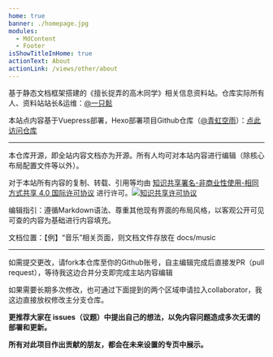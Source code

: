 ```yaml
---
home: true
banner: ./homepage.jpg
modules:
  - MdContent
  - Footer
isShowTitleInHome: true
actionText: About
actionLink: /views/other/about
---
```


基于静态文档框架搭建的《擅长捉弄的高木同学》相关信息资料站。仓库实际所有人、资料站站长&运维：[@一只鬆](https://www.takagi.icu/)

本站点内容基于Vuepress部署，Hexo部署项目Github仓库（[@青虹空雨](https://github.com/MuFeng086)）：[点此访问仓库](https://github.com/yzsong06/TakagiWikiCN)

------

本仓库开源，即全站内容文档亦为开源。所有人均可对本站内容进行编辑（除核心布局配置文件等以外）。

对于本站所有内容的复制、转载、引用等均由 [知识共享署名-非商业性使用-相同方式共享 4.0 国际许可协议](http://creativecommons.org/licenses/by-nc-sa/4.0/) 进行许可。[![知识共享许可协议](https://camo.githubusercontent.com/f05d4039b67688cfdf339d2a445ad686a60551f9891734c418f7096184de5fac/68747470733a2f2f692e6372656174697665636f6d6d6f6e732e6f72672f6c2f62792d6e632d73612f342e302f38387833312e706e67)](http://creativecommons.org/licenses/by-nc-sa/4.0/)

编辑指引：遵循Markdown语法、尊重其他现有界面的布局风格，以客观公开可见可查的内容为基础进行内容填充。

文档位置：【例】“音乐”相关页面，则文档文件存放在 docs/music

------

如需提交更改，请fork本仓库至你的Github账号，自主编辑完成后直接发PR（pull request），等待我这边合并分支即完成主站内容编辑

如果需要长期多次修改，也可通过下面提到的两个区域申请拉入collaborator，我这边直接放权修改主分支仓库。

**更推荐大家在 issues（议题）中提出自己的想法，以免内容问题造成多次无谓的部署和更新。**

**所有对此项目作出贡献的朋友，都会在未来设置的专页中展示。**
